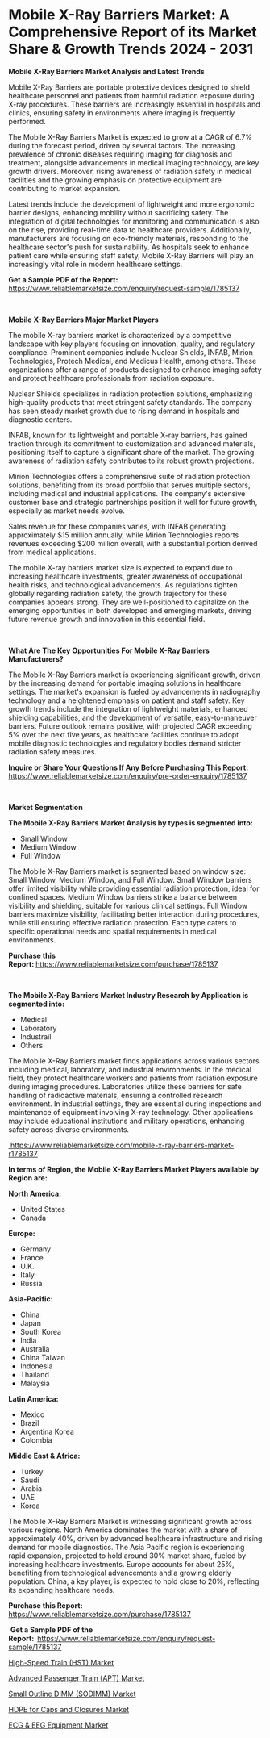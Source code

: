 <p><h1>Mobile X-Ray Barriers Market: A Comprehensive Report of its Market Share & Growth Trends 2024 - 2031</h1></p><p><strong>Mobile X-Ray Barriers Market Analysis and Latest Trends</strong></p>
<p><p>Mobile X-Ray Barriers are portable protective devices designed to shield healthcare personnel and patients from harmful radiation exposure during X-ray procedures. These barriers are increasingly essential in hospitals and clinics, ensuring safety in environments where imaging is frequently performed. </p><p>The Mobile X-Ray Barriers Market is expected to grow at a CAGR of 6.7% during the forecast period, driven by several factors. The increasing prevalence of chronic diseases requiring imaging for diagnosis and treatment, alongside advancements in medical imaging technology, are key growth drivers. Moreover, rising awareness of radiation safety in medical facilities and the growing emphasis on protective equipment are contributing to market expansion.</p><p>Latest trends include the development of lightweight and more ergonomic barrier designs, enhancing mobility without sacrificing safety. The integration of digital technologies for monitoring and communication is also on the rise, providing real-time data to healthcare providers. Additionally, manufacturers are focusing on eco-friendly materials, responding to the healthcare sector's push for sustainability. As hospitals seek to enhance patient care while ensuring staff safety, Mobile X-Ray Barriers will play an increasingly vital role in modern healthcare settings.</p></p>
<p><strong>Get a Sample PDF of the Report:&nbsp;</strong> <a href="https://www.reliablemarketsize.com/enquiry/request-sample/1785137?utm_campaign=1175&utm_medium=2&utm_source=Github&utm_content=ia&utm_term=13102024&utm_id=mobile-x-ray-barriers">https://www.reliablemarketsize.com/enquiry/request-sample/1785137</a></p>
<p>&nbsp;</p>
<p><strong>Mobile X-Ray Barriers Major Market Players</strong></p>
<p><p>The mobile X-ray barriers market is characterized by a competitive landscape with key players focusing on innovation, quality, and regulatory compliance. Prominent companies include Nuclear Shields, INFAB, Mirion Technologies, Protech Medical, and Medicus Health, among others. These organizations offer a range of products designed to enhance imaging safety and protect healthcare professionals from radiation exposure.</p><p>Nuclear Shields specializes in radiation protection solutions, emphasizing high-quality products that meet stringent safety standards. The company has seen steady market growth due to rising demand in hospitals and diagnostic centers.</p><p>INFAB, known for its lightweight and portable X-ray barriers, has gained traction through its commitment to customization and advanced materials, positioning itself to capture a significant share of the market. The growing awareness of radiation safety contributes to its robust growth projections.</p><p>Mirion Technologies offers a comprehensive suite of radiation protection solutions, benefiting from its broad portfolio that serves multiple sectors, including medical and industrial applications. The company's extensive customer base and strategic partnerships position it well for future growth, especially as market needs evolve.</p><p>Sales revenue for these companies varies, with INFAB generating approximately $15 million annually, while Mirion Technologies reports revenues exceeding $200 million overall, with a substantial portion derived from medical applications.</p><p>The mobile X-ray barriers market size is expected to expand due to increasing healthcare investments, greater awareness of occupational health risks, and technological advancements. As regulations tighten globally regarding radiation safety, the growth trajectory for these companies appears strong. They are well-positioned to capitalize on the emerging opportunities in both developed and emerging markets, driving future revenue growth and innovation in this essential field.</p></p>
<p>&nbsp;</p>
<p><strong>What Are The Key Opportunities For Mobile X-Ray Barriers Manufacturers?</strong></p>
<p><p>The Mobile X-Ray Barriers market is experiencing significant growth, driven by the increasing demand for portable imaging solutions in healthcare settings. The market's expansion is fueled by advancements in radiography technology and a heightened emphasis on patient and staff safety. Key growth trends include the integration of lightweight materials, enhanced shielding capabilities, and the development of versatile, easy-to-maneuver barriers. Future outlook remains positive, with projected CAGR exceeding 5% over the next five years, as healthcare facilities continue to adopt mobile diagnostic technologies and regulatory bodies demand stricter radiation safety measures.</p></p>
<p><strong>Inquire or Share Your Questions If Any Before Purchasing This Report:</strong> <a href="https://www.reliablemarketsize.com/enquiry/pre-order-enquiry/1785137?utm_campaign=1175&utm_medium=2&utm_source=Github&utm_content=ia&utm_term=13102024&utm_id=mobile-x-ray-barriers">https://www.reliablemarketsize.com/enquiry/pre-order-enquiry/1785137</a></p>
<p>&nbsp;</p>
<p><strong>Market Segmentation</strong></p>
<p><strong>The Mobile X-Ray Barriers Market Analysis by types is segmented into:</strong></p>
<p><ul><li>Small Window</li><li>Medium Window</li><li>Full Window</li></ul></p>
<p><p>The Mobile X-Ray Barriers market is segmented based on window size: Small Window, Medium Window, and Full Window. Small Window barriers offer limited visibility while providing essential radiation protection, ideal for confined spaces. Medium Window barriers strike a balance between visibility and shielding, suitable for various clinical settings. Full Window barriers maximize visibility, facilitating better interaction during procedures, while still ensuring effective radiation protection. Each type caters to specific operational needs and spatial requirements in medical environments.</p></p>
<p><strong>Purchase this Report:&nbsp;</strong><a href="https://www.reliablemarketsize.com/purchase/1785137?utm_campaign=1175&utm_medium=2&utm_source=Github&utm_content=ia&utm_term=13102024&utm_id=mobile-x-ray-barriers">https://www.reliablemarketsize.com/purchase/1785137</a></p>
<p>&nbsp;</p>
<p><strong>The Mobile X-Ray Barriers Market Industry Research by Application is segmented into:</strong></p>
<p><ul><li>Medical</li><li>Laboratory</li><li>Industrail</li><li>Others</li></ul></p>
<p><p>The Mobile X-Ray Barriers market finds applications across various sectors including medical, laboratory, and industrial environments. In the medical field, they protect healthcare workers and patients from radiation exposure during imaging procedures. Laboratories utilize these barriers for safe handling of radioactive materials, ensuring a controlled research environment. In industrial settings, they are essential during inspections and maintenance of equipment involving X-ray technology. Other applications may include educational institutions and military operations, enhancing safety across diverse environments.</p></p>
<p><a href="https://www.reliablemarketsize.com/mobile-x-ray-barriers-market-r1785137?utm_campaign=1175&utm_medium=2&utm_source=Github&utm_content=ia&utm_term=13102024&utm_id=mobile-x-ray-barriers">&nbsp;https://www.reliablemarketsize.com/mobile-x-ray-barriers-market-r1785137</a></p>
<p><strong>In terms of Region, the Mobile X-Ray Barriers Market Players available by Region are:</strong></p>
<p>
    <p> <strong> North America: </strong>
        <ul>
            <li>United States</li>
            <li>Canada</li>
        </ul>
        </p> 
    <p> <strong> Europe: </strong>
        <ul>
            <li>Germany</li>
            <li>France</li>
            <li>U.K.</li>
            <li>Italy</li>
            <li>Russia</li>
        </ul>
        </p> 
    <p> <strong> Asia-Pacific: </strong>
        <ul>
            <li>China</li>
            <li>Japan</li>
            <li>South Korea</li>
            <li>India</li>
            <li>Australia</li>
            <li>China Taiwan</li>
            <li>Indonesia</li>
            <li>Thailand</li>
            <li>Malaysia</li>
        </ul>
        </p> 
    <p> <strong> Latin America: </strong>
        <ul>
            <li>Mexico</li>
            <li>Brazil</li>
            <li>Argentina Korea</li>
            <li>Colombia</li>
        </ul>
        </p> 
    <p> <strong> Middle East & Africa: </strong>
        <ul>
            <li>Turkey</li>
            <li>Saudi</li>
            <li>Arabia</li>
            <li>UAE</li>
            <li>Korea</li>
        </ul>
    </p>
    </p>
<p><p>The Mobile X-Ray Barriers Market is witnessing significant growth across various regions. North America dominates the market with a share of approximately 40%, driven by advanced healthcare infrastructure and rising demand for mobile diagnostics. The Asia Pacific region is experiencing rapid expansion, projected to hold around 30% market share, fueled by increasing healthcare investments. Europe accounts for about 25%, benefiting from technological advancements and a growing elderly population. China, a key player, is expected to hold close to 20%, reflecting its expanding healthcare needs.</p></p>
<p><strong>Purchase this Report: </strong><a href="https://www.reliablemarketsize.com/purchase/1785137?utm_campaign=1175&utm_medium=2&utm_source=Github&utm_content=ia&utm_term=13102024&utm_id=mobile-x-ray-barriers">https://www.reliablemarketsize.com/purchase/1785137</a></p>
<p>&nbsp;<strong>Get a Sample PDF of the Report:&nbsp;&nbsp;</strong><a href="https://www.reliablemarketsize.com/enquiry/request-sample/1785137?utm_campaign=1175&utm_medium=2&utm_source=Github&utm_content=ia&utm_term=13102024&utm_id=mobile-x-ray-barriers">https://www.reliablemarketsize.com/enquiry/request-sample/1785137</a></p>
<p><strong></strong></p>
<p><p><a href="https://www.linkedin.com/pulse/high-speed-train-hst-market-trends-growth-outlook-2024-2031-62ctc?utm_campaign=1175&utm_medium=2&utm_source=Github&utm_content=ia&utm_term=13102024&utm_id=mobile-x-ray-barriers">High-Speed Train (HST) Market</a></p><p><a href="https://www.linkedin.com/pulse/advanced-passenger-train-apt-market-industry-landscape-growth-xvqzc?utm_campaign=1175&utm_medium=2&utm_source=Github&utm_content=ia&utm_term=13102024&utm_id=mobile-x-ray-barriers">Advanced Passenger Train (APT) Market</a></p><p><a href="https://github.com/barclayn89nmc/Market-Research-Report-List-1/blob/main/small-outline-dimm-sodimm-market.md?utm_campaign=1175&utm_medium=2&utm_source=Github&utm_content=ia&utm_term=13102024&utm_id=mobile-x-ray-barriers">Small Outline DIMM (SODIMM) Market</a></p><p><a href="https://github.com/GroverBarry/Market-Research-Report-List-7/blob/main/hdpe-for-caps-and-closures-market.md?utm_campaign=1175&utm_medium=2&utm_source=Github&utm_content=ia&utm_term=13102024&utm_id=mobile-x-ray-barriers">HDPE for Caps and Closures Market</a></p><p><a href="https://www.linkedin.com/pulse/ecg-eeg-equipment-market-dynamics-application-types-emerging-ef2ge?utm_campaign=1175&utm_medium=2&utm_source=Github&utm_content=ia&utm_term=13102024&utm_id=mobile-x-ray-barriers">ECG & EEG Equipment Market</a></p></p>